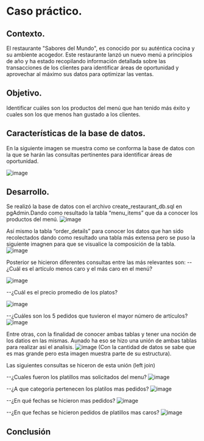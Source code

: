 # Caso práctico.

## Contexto.
El restaurante "Sabores del Mundo", es conocido por su auténtica cocina y su ambiente acogedor. Este restaurante lanzó un nuevo menú a principios de año y ha estado recopilando
información detallada sobre las transacciones de los clientes para identificar áreas de oportunidad y aprovechar al máximo sus datos para optimizar las ventas.

## Objetivo.
Identificar cuáles son los productos del menú que han tenido más éxito y cuales son los que menos han gustado a los clientes.

## Características de la base de datos.
En la siguiente imagen se muestra como se conforma la base de datos con la que se harán las consultas pertinentes para identificar áreas de oportunidad. 

![image](https://github.com/user-attachments/assets/8206b3ca-a98b-40c9-af53-c7e4f1d7bfc1)

## Desarrollo.
Se realizó la base de datos con el archivo create_restaurant_db.sql en pgAdmin.Dando como resultado la  tabla “menu_items” que da a conocer los productos del menú.
![image](https://github.com/user-attachments/assets/d16bb4fa-c6a2-4933-a87a-c7d541e2634b)

Así mismo la tabla “order_details” para conocer los datos que han sido recolectados dando como resultado una tabla más extensa pero se puso la siguiente imagnen para que se visualice la composición de la tabla. 
![image](https://github.com/user-attachments/assets/54999ce2-d78b-4781-b6c7-03892c6168af)

Posterior se hicieron diferentes consultas entre las más relevantes son: 
--¿Cuál es el artículo menos caro y el más caro en el menú?

![image](https://github.com/user-attachments/assets/4ed8fe63-ff39-40d6-b76a-dfbac112c7eb)

--¿Cuál es el precio promedio de los platos?

![image](https://github.com/user-attachments/assets/7fd919ad-9038-4deb-8622-2fc2fec0955d)

--¿Cuáles son los 5 pedidos que tuvieron el mayor número de artículos?
![image](https://github.com/user-attachments/assets/23276f71-fa70-4952-b039-2b937d03a87a)

Entre otras, con la finalidad de conocer ambas tablas y tener una noción de los datios en las mismas. Aunado ha eso se hizo una unión de ambas tablas para realizar asi el analisis. 
![image](https://github.com/user-attachments/assets/2192984f-2854-46ed-b908-65514640688d)
(Con la cantidad de datos se sabe que es mas grande pero esta imagen muestra parte de su estructura).

Las siguientes consultas se hiceron de esta unión (left join)

--¿Cuales fueron los platillos mas solicitados del menu?
![image](https://github.com/user-attachments/assets/23fb9b14-f1c4-4d87-b234-810406a40faf)

--¿A que categoria pertenecen los platilos mas pedidos?
![image](https://github.com/user-attachments/assets/7f8a2814-a5b0-44af-8a37-9e72d52a2921)

--¿En qué fechas se hicieron mas pedidos? 
![image](https://github.com/user-attachments/assets/5d52a832-cda4-44de-a6af-b4f14a51321b)

--¿En que fechas se hicieron pedidos de platillos mas caros?
![image](https://github.com/user-attachments/assets/9eca67a1-473b-4f66-ab32-cb2994d835d3)

## Conclusión


